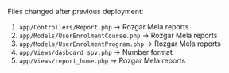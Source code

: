 Files changed after previous deployment:

1. `app/Controllers/Report.php`                 ->    Rozgar Mela reports
1. `app/Models/UserEnrolmentCourse.php`         ->    Rozgar Mela reports
1. `app/Models/UserEnrolmentProgram.php`        ->    Rozgar Mela reports
1. `app/Views/dasboard_spv.php`                 ->    Number format
1. `app/Views/report_home.php`                  ->    Rozgar Mela reports






